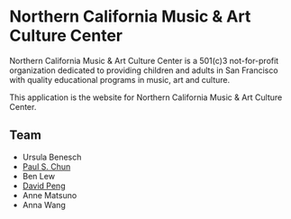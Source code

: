Northern California Music & Art Culture Center
==============================================

Northern California Music & Art Culture Center is a 501(c)3 not-for-profit
organization dedicated to providing children and adults in San Francisco with
quality educational programs in music, art and culture.

This application is the website for Northern California Music & Art Culture
Center.


Team
----
- Ursula Benesch
- [Paul S. Chun](https://github.com/sixofhearts)
- Ben Lew
- [David Peng](https://github.com/davpeng)
- Anne Matsuno
- Anna Wang